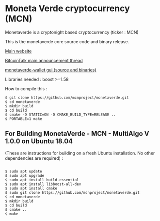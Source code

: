 # Moneta Verde cryptocurrency (MCN)


Monetaverde is a cryptonight based cryptocurrency (ticker : MCN)

This is the monetaverde core source code and binary release.

[Main website](https://mcn.green)

[BitcoinTalk main announcement thread](https://bitcointalk.org/index.php?topic=5069658)

[monetaverde-wallet gui (source and binaries)](https://github.com/mcnproject/monetaverde-wallet)


Libraries needed : boost >=1.58

How to compile this :
```
$ git clone https://github.com/mcnproject/monetaverde.git
$ cd monetaverde
$ mkdir build
$ cd build
$ cmake -D STATIC=ON -D CMAKE_BUILD_TYPE=RELEASE ..
$ PORTABLE=1 make
```
## For Building MonetaVerde - MCN - MultiAlgo V 1.0.0  on Ubuntu 18.04

(These are instructions for building on a fresh Ubuntu installation. No other dependencies are required) :
```

$ sudo apt update
$ sudo apt upgrade
$ sudo apt install build-essential
$ sudo apt install libboost-all-dev
$ sudo apt install cmake
$ sudo git clone https://github.com/mcnproject/monetaverde.git
$ cd monetaverde
$ mkdir build
$ cd build
$ cmake ..
$ make
```
